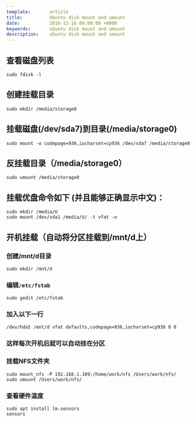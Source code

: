 ```yaml
---
template:       article
title:          Ubuntu disk mount and umount
date:           2016-12-16 09:00:00 +0800
keywords:       ubuntu disk mount and umount
description:    ubuntu disk mount and umount
---
```


## 查看磁盘列表
```shell
sudo fdisk -l
```
## 创建挂载目录
```shell
sudo mkdir /media/storage0
```
## 挂载磁盘(/dev/sda7)到目录(/media/storage0)
```shell
sudo mount -o codepage=936,iocharset=cp936 /dev/sda7 /media/storage0
```
## 反挂载目录（/media/storage0）
```shell
sudo umount /media/storage0
```

## 挂载优盘命令如下 (并且能够正确显示中文)：
```shell
sudo mkdir /media/U
sudo mount /dev/sda1 /media/U/ -t vfat -o
```
## 开机挂载（自动将分区挂载到/mnt/d上）
### 创建/mnt/d目录
```shell
sudo mkdir /mnt/d
```
### 编辑`/etc/fstab`
```shell
sudo gedit /etc/fstab
```
### 加入以下一行
```
/dev/hda5 /mnt/d vfat defaults,codepage=936,iocharset=cp936 0 0
```
### 这样每次开机后就可以自动挂在分区

### 挂载NFS文件夹
```
sudo mount_nfs -P 192.168.1.109:/home/work/nfs /Users/work/nfs/
sudo umount /Users/work/nfs/
```


### 查看硬件温度
```
sudo apt install lm-sensors
sensors
```
